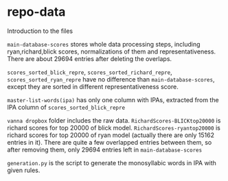 # repo-data
Introduction to the files

`main-database-scores` stores whole data processing steps, including ryan,richard,blick scores, normalizations of them and representativeness. There are about 29694 entries after deleting the overlaps. 

`scores_sorted_blick_repre`, `scores_sorted_richard_repre`, `scores_sorted_ryan_repre` have no difference than `main-database-scores`, except they are sorted in different representativeness score.

`master-list-words(ipa)` has only one column with IPAs, extracted from the IPA column of `scores_sorted_blick_repre`

`vanna dropbox` folder includes the raw data. `RichardScores-BLICKtop20000` is richard scores for top 20000 of blick model. `RichardScores-ryantop20000` is richard scores for top 20000 of ryan model (actually there are only 15162 entries in it). There are quite a few overlapped entries between them, so after removing them, only 29694 entries left in `main-database-scores`

`generation.py` is the script to generate the monosyllabic words in IPA with given rules.
